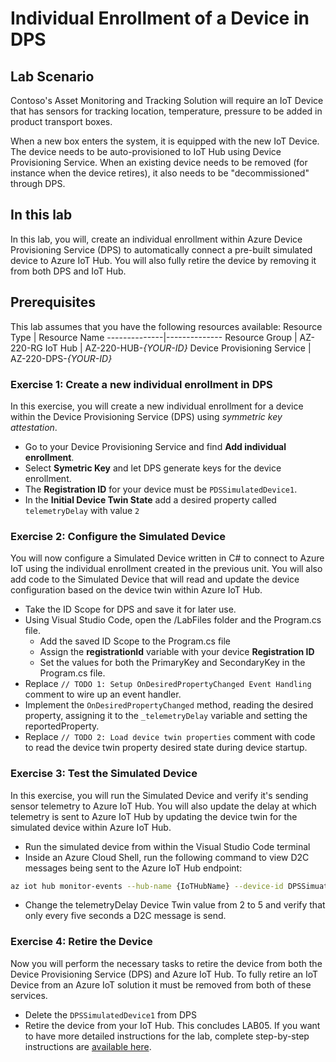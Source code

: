 # Individual Enrollment of a Device in DPS
## Lab Scenario
Contoso's Asset Monitoring and Tracking Solution will require an IoT Device that has sensors for tracking location, temperature, pressure to be added in product transport boxes.

When a new box enters the system, it is equipped with the new IoT Device. The device needs to be auto-provisioned to IoT Hub using Device Provisioning Service. When an existing device needs to be removed (for instance when the device retires), it also needs to be "decommissioned" through DPS.
## In this lab
In this lab, you will, create an individual enrollment within Azure Device Provisioning Service (DPS) to automatically connect a pre-built simulated device to Azure IoT Hub. You will also fully retire the device by removing it from both DPS and IoT Hub.
## Prerequisites
This lab assumes that you have the following resources available:
Resource Type | Resource Name
--------------|--------------
Resource Group | AZ-220-RG
IoT Hub | AZ-220-HUB-*{YOUR-ID}*
Device Provisioning Service | AZ-220-DPS-*{YOUR-ID}*
### Exercise 1: Create a new individual enrollment in DPS
In this exercise, you will create a new individual enrollment for a device within the Device Provisioning Service (DPS) using *symmetric key attestation*. 
- Go to your Device Provisioning Service and find **Add individual enrollment**.
- Select **Symetric Key** and let DPS generate keys for the device enrollment.
- The **Registration ID** for your device must be `PDSSimulatedDevice1`.
- In the **Initial Device Twin State** add a desired property called `telemetryDelay` with value `2`
### Exercise 2: Configure the Simulated Device
You will now configure a Simulated Device written in C# to connect to Azure IoT using the individual enrollment created in the previous unit. You will also add code to the Simulated Device that will read and update the device configuration based on the device twin within Azure IoT Hub.
- Take the ID Scope for DPS and save it for later use.
- Using Visual Studio Code, open the /LabFiles folder and the Program.cs file.
  - Add the saved ID Scope to the Program.cs file
  - Assign the **registrationId** variable with your device **Registration ID**
  - Set the values for both the PrimaryKey and SecondaryKey in the Program.cs file.
- Replace `// TODO 1: Setup OnDesiredPropertyChanged Event Handling` comment to wire up an event handler.
- Implement the `OnDesiredPropertyChanged` method, reading the desired property, assigning it to the `_telemetryDelay` variable and setting the reportedProperty.
- Replace `// TODO 2: Load device twin properties` comment with code to read the device twin property desired state during device startup.
### Exercise 3: Test the Simulated Device
In this exercise, you will run the Simulated Device and verify it's sending sensor telemetry to Azure IoT Hub. You will also update the delay at which telemetry is sent to Azure IoT Hub by updating the device twin for the simulated device within Azure IoT Hub.
- Run the simulated device from within the Visual Studio Code terminal
- Inside an Azure Cloud Shell, run the following command to view D2C messages being sent to the Azure IoT Hub endpoint:
```sh
az iot hub monitor-events --hub-name {IoTHubName} --device-id DPSSimuatedDevice1
```
- Change the telemetryDelay Device Twin value from 2 to 5 and verify that only every five seconds a D2C message is send.
### Exercise 4: Retire the Device
Now you will perform the necessary tasks to retire the device from both the Device Provisioning Service (DPS) and Azure IoT Hub. To fully retire an IoT Device from an Azure IoT solution it must be removed from both of these services.
- Delete the `DPSSimulatedDevice1` from DPS
- Retire the device from your IoT Hub.
This concludes LAB05. If you want to have more detailed instructions for the lab, complete step-by-step instructions are [available here](https://github.com/MicrosoftLearning/AZ-220-Microsoft-Azure-IoT-Developer/blob/master/Instructions/Labs/LAB_AK_05-individual-enrollment-of-device-in-dps.md).